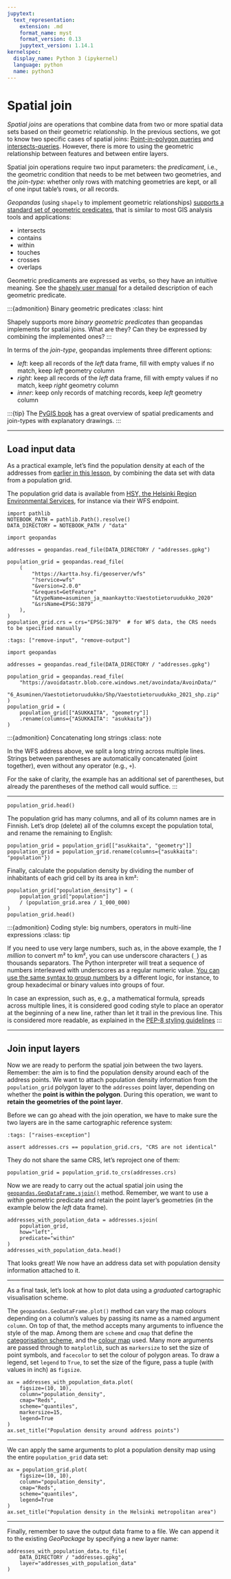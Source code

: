 ```yaml
---
jupytext:
  text_representation:
    extension: .md
    format_name: myst
    format_version: 0.13
    jupytext_version: 1.14.1
kernelspec:
  display_name: Python 3 (ipykernel)
  language: python
  name: python3
---
```


# Spatial join

*Spatial joins* are operations that combine data from two or more spatial data
sets based on their geometric relationship. In the previous sections, we got to
know two specific cases of spatial joins: [Point-in-polygon
queries](point-in-polygon-queries) and [intersects-queries](intersect). However,
there is more to using the geometric relationship between features and between
entire layers.

Spatial join operations require two input parameters: the *predicament*, i.e., the
geometric condition that needs to be met between two geometries, and the
*join-type*: whether only rows with matching geometries are kept, or all of one
input table’s rows, or all records. 

*Geopandas* (using `shapely` to implement geometric relationships) [supports a
standard set of geometric
predicates](https://geopandas.org/en/stable/docs/user_guide/mergingdata.html#binary-predicate-joins),
that is similar to most GIS analysis tools and applications:

- intersects
- contains
- within
- touches
- crosses
- overlaps

Geometric predicaments are expressed as verbs, so they have an intuitive
meaning. See the [shapely user
manual](https://shapely.readthedocs.io/en/stable/manual.html#binary-predicates)
for a detailed description of each geometric predicate.


:::{admonition} Binary geometric predicates
:class: hint

Shapely supports more *binary geometric predicates* than geopandas implements
for spatial joins. What are they? Can they be expressed by combining the
implemented ones?
:::


In terms of the *join-type*, geopandas implements three different options:

- *left*: keep all records of the *left* data frame, fill with empty values if
  no match, keep *left* geometry column
- *right*: keep all records of the *left* data frame, fill with empty values if
  no match, keep *right* geometry column
- *inner*: keep only records of matching records, keep *left* geometry column


:::{tip}
The [PyGIS
book](https://pygis.io/docs/e_spatial_joins.html) has a great overview of
spatial predicaments and join-types with explanatory drawings.
:::


---


## Load input data

As a practical example, let’s find the population density at each of the
addresses from [earlier in this lesson](geocoding-in-geopandas), by combining
the data set with data from a population grid.

The population grid data is available from [HSY, the Helsinki Region
Environmental
Services](https://www.hsy.fi/en/environmental-information/open-data/), for
instance via their WFS endpoint.

```{code-cell}
import pathlib 
NOTEBOOK_PATH = pathlib.Path().resolve()
DATA_DIRECTORY = NOTEBOOK_PATH / "data"
```


```{code}
import geopandas

addresses = geopandas.read_file(DATA_DIRECTORY / "addresses.gpkg")

population_grid = geopandas.read_file(
    (
        "https://kartta.hsy.fi/geoserver/wfs"
        "?service=wfs"
        "&version=2.0.0"
        "&request=GetFeature"
        "&typeName=asuminen_ja_maankaytto:Vaestotietoruudukko_2020"
        "&srsName=EPSG:3879"
    ),
)
population_grid.crs = crs="EPSG:3879"  # for WFS data, the CRS needs to be specified manually
```

```{code-cell}
:tags: ["remove-input", "remove-output"]

import geopandas

addresses = geopandas.read_file(DATA_DIRECTORY / "addresses.gpkg")

population_grid = geopandas.read_file(
    "https://avoidatastr.blob.core.windows.net/avoindata/AvoinData/"
    "6_Asuminen/Vaestotietoruudukko/Shp/Vaestotietoruudukko_2021_shp.zip"
)
population_grid = (
    population_grid[["ASUKKAITA", "geometry"]]
    .rename(columns={"ASUKKAITA": "asukkaita"})
)
```

:::{admonition} Concatenating long strings
:class: note

In the WFS address above, we split a long string across multiple lines. Strings
between parentheses are automatically concatenated (joint together), even
without any operator (e.g., `+`).

For the sake of clarity, the example has an additional set of parentheses, but
already the parentheses of the method call would suffice.
:::


---


```{code-cell}
population_grid.head()
```

The population grid has many columns, and all of its column names are in
Finnish. Let’s drop (delete) all of the columns except the population total,
and rename the remaining to English:

```{code-cell}
population_grid = population_grid[["asukkaita", "geometry"]]
population_grid = population_grid.rename(columns={"asukkaita": "population"})
```

Finally, calculate the population density by dividing the number of inhabitants
of each grid cell by its area in km²:

```{code-cell}
population_grid["population_density"] = (
    population_grid["population"]
    / (population_grid.area / 1_000_000)
)
population_grid.head()
```

:::{admonition} Coding style: big numbers, operators in multi-line expressions
:class: tip

If you need to use very large numbers, such as, in the above example, the *1
million* to convert m² to km², you can use underscore characters (`_`) as
thousands separators. The Python interpreter will treat a sequence of numbers
interleaved with underscores as a regular numeric value.
[You can use the same syntax to group
numbers](https://peps.python.org/pep-0515/) by a different logic, for instance,
to group hexadecimal or binary values into groups of four.

In case an expression, such as, e.g., a mathematical formula, spreads across
multiple lines, it is considered good coding style to place an operator at the
beginning of a new line, rather than let it trail in the previous line. This is
considered more readable, as explained in the [PEP-8 styling
guidelines](https://peps.python.org/pep-0008/#should-a-line-break-before-or-after-a-binary-operator)
:::


---


## Join input layers


Now we are ready to perform the spatial join between the two layers.
Remember: the aim is to find the population density around each of the address
points. We want to attach population density information from the
`population_grid` polygon layer to the `addresses` point layer, depending on
whether the **point is within the polygon**. During this operation, we want to
**retain the geometries of the point layer**.

Before we can go ahead with the join operation, we have to make sure the two
layers are in the same cartographic reference system:

```{code-cell}
:tags: ["raises-exception"]

assert addresses.crs == population_grid.crs, "CRS are not identical"
```

They do not share the same CRS, let’s reproject one of them:

```{code-cell}
population_grid = population_grid.to_crs(addresses.crs)
```

Now we are ready to carry out the actual spatial join using the
[`geopandas.GeoDataFrame.sjoin()`](https://geopandas.org/en/stable/docs/reference/api/geopandas.GeoDataFrame.sjoin.html)
method. Remember, we want to use a *within* geometric predicate and retain the
point layer’s geometries (in the example below the *left* data frame).

```{code-cell}
addresses_with_population_data = addresses.sjoin(
    population_grid,
    how="left",
    predicate="within"
)
addresses_with_population_data.head()
```


That looks great! We now have an address data set with population density
information attached to it. 


---


As a final task, let’s look at how to plot data using a *graduated*
cartographic visualisation scheme. 

The `geopandas.GeoDataFrame.plot()` method can vary the map colours depending on a column’s values by passing its name as a named argument `column`. On top of that, the method accepts many arguments to influence the style of the map. Among them are `scheme` and `cmap` that define the [categorisation scheme](https://geopandas.org/en/stable/gallery/choropleths.html), and the [colour map](https://matplotlib.org/stable/tutorials/colors/colormaps.html) used. Many more arguments are passed through to `matplotlib`, such as `markersize` to set the size of point symbols, and `facecolor` to set the colour of polygon areas. To draw a legend, set `legend` to `True`, to set the size of the figure, pass a tuple (with values in inch) as `figsize`.

```{code-cell}
ax = addresses_with_population_data.plot(
    figsize=(10, 10),
    column="population_density",
    cmap="Reds",
    scheme="quantiles",
    markersize=15,
    legend=True
)
ax.set_title("Population density around address points")
```


---


We can apply the same arguments to plot a population density map using the
entire `population_grid` data set:

```{code-cell}
ax = population_grid.plot(
    figsize=(10, 10),
    column="population_density",
    cmap="Reds",
    scheme="quantiles",
    legend=True
)
ax.set_title("Population density in the Helsinki metropolitan area")

```


---


Finally, remember to save the output data frame to a file. We can append it to
the existing *GeoPackage* by specifying a new layer name:

```{code-cell}
addresses_with_population_data.to_file(
    DATA_DIRECTORY / "addresses.gpkg",
    layer="addresses_with_population_data"
)
